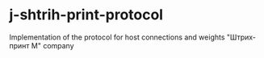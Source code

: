 # j-shtrih-print-protocol
Implementation of the protocol for host connections and weights "Штрих-принт М" company
